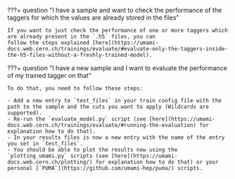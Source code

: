 ???+ question "I have a sample and want to check the performance of the taggers for which the values are already stored in the files"



    If you want to just check the performance of one or more taggers which are already present in the `.h5` files, you can
    follow the steps explained [here](https://umami-docs.web.cern.ch/trainings/evaluate/#evaluate-only-the-taggers-inside-the-h5-files-without-a-freshly-trained-model).




???+ question "I have a new sample and I want to evaluate the performance of my trained tagger on that"



    To do that, you need to follow these steps:

    - Add a new entry to `test_files` in your train config file with the path to the sample and the cuts you want to apply (Wildcards are supported).
    - Re-run the `evaluate_model.py` script (see [here](https://umami-docs.web.cern.ch/trainings/evaluate/#running-the-evaluation) for explanation how to do that).
    - In your results files is now a new entry with the name of the entry you set in `test_files`.
    - You should be able to plot the results now using the `plotting_umami.py` scripts (see [here](https://umami-docs.web.cern.ch/plotting/) for explanation how to do that) or your personal [`PUMA`](https://github.com/umami-hep/puma/) scripts.